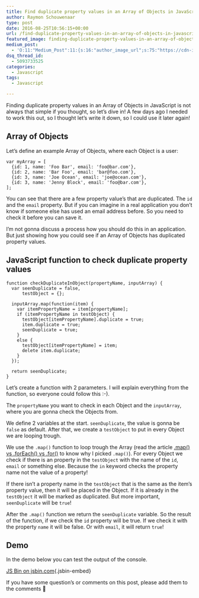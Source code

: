 ```yaml
---
title: Find duplicate property values in an Array of Objects in JavaScript
author: Raymon Schouwenaar
type: post
date: 2016-08-25T10:56:15+00:00
url: /find-duplicate-property-values-in-an-array-of-objects-in-javascript/
featured_image: finding-duplicate-property-values-in-an-array-of-objects-in-javascript-1200x750.jpg
medium_post:
  - 'O:11:"Medium_Post":11:{s:16:"author_image_url";s:75:"https://cdn-images-1.medium.com/fit/c/200/200/1*W5ssxLrDoscNIwTcu_fDEA.jpeg";s:10:"author_url";s:33:"https://medium.com/@rsschouwenaar";s:11:"byline_name";N;s:12:"byline_email";N;s:10:"cross_link";s:3:"yes";s:2:"id";s:12:"d4bab4fa613e";s:21:"follower_notification";s:3:"yes";s:7:"license";s:19:"all-rights-reserved";s:14:"publication_id";s:2:"-1";s:6:"status";s:6:"public";s:3:"url";s:114:"https://medium.com/@rsschouwenaar/find-duplicate-property-values-in-an-array-of-objects-in-javascript-d4bab4fa613e";}'
dsq_thread_id:
  - 5093733525
categories:
  - Javascript
tags:
  - Javascript

---
```

Finding duplicate property values in an Array of Objects in JavaScript is not always that simple if you thought, so let&#8217;s dive in! A few days ago I needed to work this out, so I thought let&#8217;s write it down, so I could use it later again!

## Array of Objects

Let&#8217;s define an example Array of Objects, where each Object is a user:

    var myArray = [
      {id: 1, name: 'Foo Bar', email: 'foo@bar.com'},
      {id: 2, name: 'Bar Foo', email: 'bar@foo.com'},
      {id: 3, name: 'Joe Ocean', email: 'joe@ocean.com'},
      {id: 3, name: 'Jenny Block', email: 'foo@bar.com'},
    ];


You can see that there are a few property value&#8217;s that are duplicated. The `id` and the `email` property. But if you can imagine in a real application you don&#8217;t know if someone else has used an email address before. So you need to check it before you can save it.

I&#8217;m not gonna discuss a process how you should do this in an application. But just showing how you could see if an Array of Objects has duplicated property values.

## JavaScript function to check duplicate property values

    function checkDuplicateInObject(propertyName, inputArray) {
      var seenDuplicate = false,
          testObject = {};

      inputArray.map(function(item) {
        var itemPropertyName = item[propertyName];
        if (itemPropertyName in testObject) {
          testObject[itemPropertyName].duplicate = true;
          item.duplicate = true;
          seenDuplicate = true;
        }
        else {
          testObject[itemPropertyName] = item;
          delete item.duplicate;
        }
      });

      return seenDuplicate;
    }


Let&#8217;s create a function with 2 parameters. I will explain everything from the function, so everyone could follow this :-).

The `propertyName` you want to check in each Object and the `inputArray`, where you are gonna check the Objects from.

We define 2 variables at the start. `seenDuplicate`, the value is gonna be `false` as default. After that, we create a `testObject` to put in every Object we are looping trough.

We use the `.map()` function to loop trough the Array (read the article [.map() vs .forEach() vs .for()][1] to know why I picked `.map()`). For every Object we check if there is an property in the `testObject` with the name of the `id`, `email` or something else. Because the `in` keyword checks the property name not the value of a property!

If there isn&#8217;t a property name in the `testObject` that is the same as the item&#8217;s property value, then it will be placed in the Object. If it is already in the `testObject` it will be marked as duplicated. But more important, `seenDuplicate` will be `true`!

After the `.map()` function we return the `seenDuplicate` variable. So the result of the function, if we check the `id` property will be true. If we check it with the property `name` it will be false. Or with `email`, it will return `true`!

## Demo

In the demo below you can test the output of the console.

[JS Bin on jsbin.com][2]{.jsbin-embed}

If you have some question&#8217;s or comments on this post, please add them to the comments 🙂

 [1]: https://ryanpcmcquen.org/javascript/2015/10/25/map-vs-foreach-vs-for.html
 [2]: http://jsbin.com/kerovot/embed?js,console